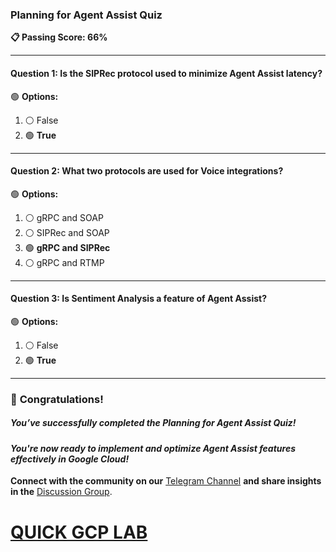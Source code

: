 ### **Planning for Agent Assist Quiz**  

**📋 Passing Score: 66%**  

---

#### **Question 1:** Is the SIPRec protocol used to minimize Agent Assist latency?  

🟢 **Options:**  
1. ⚪ False  
2. 🟢 **True**

---

#### **Question 2:** What two protocols are used for Voice integrations?  

🟢 **Options:**  
1. ⚪ gRPC and SOAP  
2. ⚪ SIPRec and SOAP  
3. 🟢 **gRPC and SIPRec**  
4. ⚪ gRPC and RTMP  

---

#### **Question 3:** Is Sentiment Analysis a feature of Agent Assist?  

🟢 **Options:**  
1. ⚪ False  
2. 🟢 **True**  

---

### 🎉 **Congratulations!**  
##### *You’ve successfully completed the Planning for Agent Assist Quiz!*  

#### *You're now ready to implement and optimize Agent Assist features effectively in Google Cloud!*  

**Connect with the community on our** [Telegram Channel](https://t.me/quickgcplab) **and share insights in the** [Discussion Group](https://t.me/quickgcplabchats).  

# [QUICK GCP LAB](https://www.youtube.com/@quickgcplab)  
